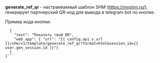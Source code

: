 **generate_ref_qr** - настраеваемый шаблон SHM (https://myshm.ru/), генерирует партнерский QR-код для вывода в telegram bot по кнопке.

Пример кода кнопки:

```[
  {
    "text": "Показать твой QR",
    "web_app": { "url": "{{ config.api.s_url }}/shm/v1/template/generate_ref_qr?format=html&session_id={{ user.gen_session.id }}"}
  }
]```
